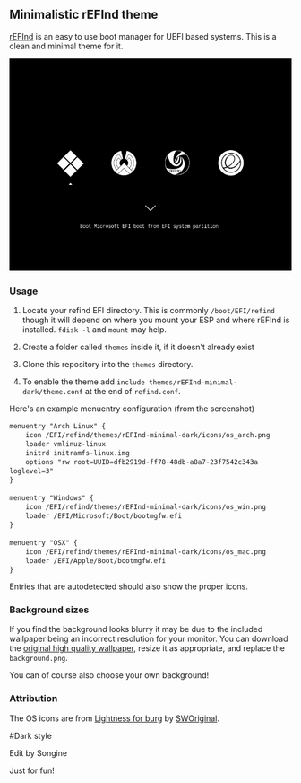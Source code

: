 ## Minimalistic rEFInd theme

[rEFInd](http://www.rodsbooks.com/refind/) is an easy to use boot manager for UEFI
based systems. This is a clean and minimal theme for it.

![rEFInd Minimalistic](https://raw.githubusercontent.com/CDLLY/Madia-Store/master/screenshot_002.bmp?token=ATqLtEh8aM0JzuZ0x8fH3W2Qqdr98xEHks5cVoPfwA%3D%3D)

### Usage

 1. Locate your refind EFI directory. This is commonly `/boot/EFI/refind`
    though it will depend on where you mount your ESP and where rEFInd is
    installed. `fdisk -l` and `mount` may help.

 2. Create a folder called `themes` inside it, if it doesn't already exist

 3. Clone this repository into the `themes` directory.

 4. To enable the theme add `include themes/rEFInd-minimal-dark/theme.conf` at the end of
    `refind.conf`.

Here's an example menuentry configuration (from the screenshot)

```nginx
menuentry "Arch Linux" {
	icon /EFI/refind/themes/rEFInd-minimal-dark/icons/os_arch.png
	loader vmlinuz-linux
	initrd initramfs-linux.img
	options "rw root=UUID=dfb2919d-ff78-48db-a8a7-23f7542c343a loglevel=3"
}

menuentry "Windows" {
	icon /EFI/refind/themes/rEFInd-minimal-dark/icons/os_win.png
	loader /EFI/Microsoft/Boot/bootmgfw.efi
}

menuentry "OSX" {
	icon /EFI/refind/themes/rEFInd-minimal-dark/icons/os_mac.png
	loader /EFI/Apple/Boot/bootmgfw.efi
}
```

Entries that are autodetected should also show the proper icons.

### Background sizes

If you find the background looks blurry it may be due to the included wallpaper
being an incorrect resolution for your monitor. You can download the [original
high quality wallpaper][wallpaper], resize it as appropriate, and replace the
`background.png`.

You can of course also choose your own background!

### Attribution

The OS icons are from [Lightness for burg][icons] by [SWOriginal][icon-author].


[icons]: http://sworiginal.deviantart.com/art/Lightness-for-burg-181461810
[icon-author]: http://sworiginal.deviantart.com/

[padster]: https://github.com/theRealPadster
[wallpaper]: http://leonardoalanb.deviantart.com/art/Minimalist-wallpaper-295519786
[wallpaper-author]: http://leonardoalanb.deviantart.com/

#Dark style

Edit by Songine

Just for fun! 
